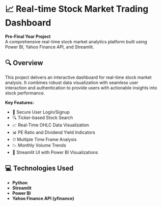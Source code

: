 # 📈 Real-time Stock Market Trading Dashboard

**Pre-Final Year Project**  
A comprehensive real-time stock market analytics platform built using Power BI, Yahoo Finance API, and Streamlit.

## 🔍 Overview

This project delivers an interactive dashboard for real-time stock market analysis. It combines robust data visualization with seamless user interaction and authentication to provide users with actionable insights into stock performance.

**Key Features:**
- 🔐 Secure User Login/Signup  
- 🔍 Ticker-based Stock Search  
- 📈 Real-Time OHLC Data Visualization  
- 📊 PE Ratio and Dividend Yield Indicators  
- ⏱ Multiple Time Frame Analysis  
- 📉 Monthly Volume Trends  
- 🧩 Streamlit UI with Power BI Visualizations  

## 💻 Technologies Used

- **Python**
- **Streamlit**
- **Power BI**
- **Yahoo Finance API (yfinance)**
